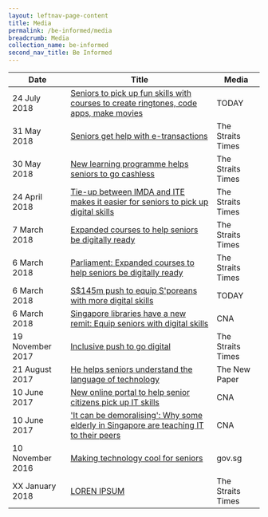 ```yaml
---
layout: leftnav-page-content
title: Media
permalink: /be-informed/media
breadcrumb: Media
collection_name: be-informed
second_nav_title: Be Informed
---
```


| Date | Title | Media |
|--|--|--|
| 24 July 2018 | <a href="https://www.todayonline.com/singapore/seniors-pick-fun-skills-courses-create-ringtones-code-apps-make-movies" target="_blank">Seniors to pick up fun skills with courses to create ringtones, code apps, make movies</a> | TODAY |
| 31 May 2018 | <a href="https://www.straitstimes.com/singapore/seniors-get-help-with-e-transactions" target="_blank">Seniors get help with e-transactions</a> | The Straits Times |
| 30 May 2018 | <a href="https://www.straitstimes.com/singapore/new-learning-programme-helps-seniors-to-go-cashless" target="_blank">New learning programme helps seniors to go cashless</a> | The Straits Times |
| 24 April 2018 | <a href="https://www.straitstimes.com/singapore/tie-up-between-imda-and-ite-makes-it-easier-for-seniors-to-pick-up-digital-skills" target="_blank">Tie-up between IMDA and ITE makes it easier for seniors to pick up digital skills</a> | The Straits Times |
| 7 March 2018 | <a href="https://www.straitstimes.com/singapore/expanded-courses-to-help-seniors-be-digitally-ready" target="_blank">Expanded courses to help seniors be digitally ready</a> | The Straits Times |
| 6 March 2018 | <a href="https://www.straitstimes.com/politics/parliament-expanded-courses-to-help-seniors-to-be-digitally-ready" target="_blank">Parliament: Expanded courses to help seniors be digitally ready</a> | The Straits Times |
| 6 March 2018 | <a href="https://www.todayonline.com/singapore/s145m-push-equip-sproeans-more-digital-skills" target="_blank">S$145m push to equip S'poreans with more digital skills</a> | TODAY |
| 6 March 2018 | <a href="https://www.channelnewsasia.com/news/singapore/singapore-libraries-have-a-new-remit-equip-seniors-with-digital-10016716" target="_blank">Singapore libraries have a new remit: Equip seniors with digital skills</a> | CNA |
| 19 November 2017  | <a href="https://www.straitstimes.com/singapore/inclusive-push-to-go-digital" target="_blank">Inclusive push to go digital</a> | The Straits Times |
| 21 August 2017 | <a href="https://www.tnp.sg/news/singapore/he-helps-seniors-understand-language-technology" target="_blank">He helps seniors understand the language of technology</a> | The New Paper |
| 10 June 2017 | <a href="https://www.channelnewsasia.com/news/singapore/new-online-portal-to-help-senior-citizens-pick-up-it-skills-8934970" target="_blank">New online portal to help senior citizens pick up IT skills</a> | CNA |
| 10 June 2017 | <a href="https://www.channelnewsasia.com/news/singapore/it-can-be-demoralising-why-some-elderly-in-singapore-are-8935264" target="_blank">'It can be demoralising': Why some elderly in Singapore are teaching IT to their peers</a> | CNA |
| 10 November 2016 | <a href="https://www.gov.sg/news/content/making-technology-cool-for-seniors" target="_blank">Making technology cool for seniors</a> | gov.sg |
| XX January 2018 | <a href="HTTPSXXXXXXX" target="_blank">LOREN IPSUM</a> | The Straits Times |
